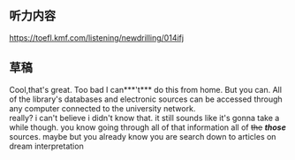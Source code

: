 ## 听力内容
https://toefl.kmf.com/listening/newdrilling/014ifj

## 草稿
Cool,that's great. Too bad I can***'t*** do this from home.
But you can. All of the library's databases and electronic sources can be accessed through any computer connected to the university network.  
really? i can't believe i didn't know that. it still sounds like it's gonna take a while though.
you know going through all of that information all of ~~the~~ ***those*** sources.
maybe but you already know you are search down to articles on dream interpretation
